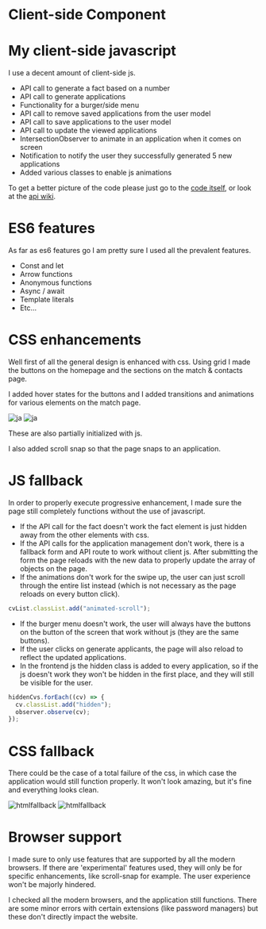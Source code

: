 # Client-side Component

# My client-side javascript

I use a decent amount of client-side js.

- API call to generate a fact based on a number
- API call to generate applications
- Functionality for a burger/side menu
- API call to remove saved applications from the user model
- API call to save applications to the user model
- API call to update the viewed applications
- IntersectionObserver to animate in an application when it comes on screen
- Notification to notify the user they successfully generated 5 new applications
- Added various classes to enable js animations

To get a better picture of the code please just go to the [code itself](https://github.com/kryxeno/blok-tech/tree/main/public), or look at the [api wiki](https://github.com/kryxeno/blok-tech/wiki/api).

# ES6 features

As far as es6 features go I am pretty sure I used all the prevalent features.

- Const and let
- Arrow functions
- Anonymous functions
- Async / await
- Template literals
- Etc...

# CSS enhancements

Well first of all the general design is enhanced with css. Using grid I made the buttons on the homepage and the sections on the match & contacts page.

I added hover states for the buttons and I added transitions and animations for various elements on the match page.

![ja](./images/animation1.gif)
![ja](./images/observer.gif)

These are also partially initialized with js.

I also added scroll snap so that the page snaps to an application.

# JS fallback

In order to properly execute progressive enhancement, I made sure the page still completely functions without the use of javascript.

- If the API call for the fact doesn't work the fact element is just hidden away from the other elements with css.
- If the API calls for the application management don't work, there is a fallback form and API route to work without client js. After submitting the form the page reloads with the new data to properly update the array of objects on the page.
- If the animations don't work for the swipe up, the user can just scroll through the entire list instead (which is not necessary as the page reloads on every button click).

```js
cvList.classList.add("animated-scroll");
```

- If the burger menu doesn't work, the user will always have the buttons on the button of the screen that work without js (they are the same buttons).
- If the user clicks on generate applicants, the page will also reload to reflect the updated applications.
- In the frontend js the hidden class is added to every application, so if the js doesn't work they won't be hidden in the first place, and they will still be visible for the user.

```js
hiddenCvs.forEach((cv) => {
  cv.classList.add("hidden");
  observer.observe(cv);
});
```

# CSS fallback

There could be the case of a total failure of the css, in which case the application would still function properly. It won't look amazing, but it's fine and everything looks clean.

![htmlfallback](./images/htmlfallback.png)
![htmlfallback](./images/htmlfallback2.png)

# Browser support

I made sure to only use features that are supported by all the modern browsers. If there are 'experimental' features used, they will only be for specific enhancements, like scroll-snap for example. The user experience won't be majorly hindered.

I checked all the modern browsers, and the application still functions.
There are some minor errors with certain extensions (like password managers) but these don't directly impact the website.
